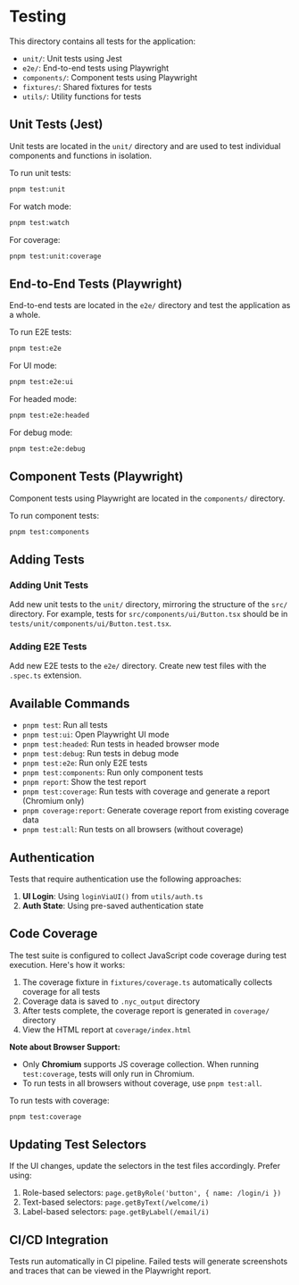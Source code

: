# Testing

This directory contains all tests for the application:

- `unit/`: Unit tests using Jest
- `e2e/`: End-to-end tests using Playwright
- `components/`: Component tests using Playwright
- `fixtures/`: Shared fixtures for tests
- `utils/`: Utility functions for tests

## Unit Tests (Jest)

Unit tests are located in the `unit/` directory and are used to test individual components and functions in isolation.

To run unit tests:

```bash
pnpm test:unit
```

For watch mode:

```bash
pnpm test:watch
```

For coverage:

```bash
pnpm test:unit:coverage
```

## End-to-End Tests (Playwright)

End-to-end tests are located in the `e2e/` directory and test the application as a whole.

To run E2E tests:

```bash
pnpm test:e2e
```

For UI mode:

```bash
pnpm test:e2e:ui
```

For headed mode:

```bash
pnpm test:e2e:headed
```

For debug mode:

```bash
pnpm test:e2e:debug
```

## Component Tests (Playwright)

Component tests using Playwright are located in the `components/` directory.

To run component tests:

```bash
pnpm test:components
```

## Adding Tests

### Adding Unit Tests

Add new unit tests to the `unit/` directory, mirroring the structure of the `src/` directory. For example, tests for `src/components/ui/Button.tsx` should be in `tests/unit/components/ui/Button.test.tsx`.

### Adding E2E Tests

Add new E2E tests to the `e2e/` directory. Create new test files with the `.spec.ts` extension.

## Available Commands

- `pnpm test`: Run all tests
- `pnpm test:ui`: Open Playwright UI mode
- `pnpm test:headed`: Run tests in headed browser mode
- `pnpm test:debug`: Run tests in debug mode
- `pnpm test:e2e`: Run only E2E tests
- `pnpm test:components`: Run only component tests
- `pnpm report`: Show the test report
- `pnpm test:coverage`: Run tests with coverage and generate a report (Chromium only)
- `pnpm coverage:report`: Generate coverage report from existing coverage data
- `pnpm test:all`: Run tests on all browsers (without coverage)

## Authentication

Tests that require authentication use the following approaches:

1. **UI Login**: Using `loginViaUI()` from `utils/auth.ts`
2. **Auth State**: Using pre-saved authentication state

## Code Coverage

The test suite is configured to collect JavaScript code coverage during test execution. Here's how it works:

1. The coverage fixture in `fixtures/coverage.ts` automatically collects coverage for all tests
2. Coverage data is saved to `.nyc_output` directory
3. After tests complete, the coverage report is generated in `coverage/` directory
4. View the HTML report at `coverage/index.html`

**Note about Browser Support:**

- Only **Chromium** supports JS coverage collection. When running `test:coverage`, tests will only run in Chromium.
- To run tests in all browsers without coverage, use `pnpm test:all`.

To run tests with coverage:

```bash
pnpm test:coverage
```

## Updating Test Selectors

If the UI changes, update the selectors in the test files accordingly. Prefer using:

1. Role-based selectors: `page.getByRole('button', { name: /login/i })`
2. Text-based selectors: `page.getByText(/welcome/i)`
3. Label-based selectors: `page.getByLabel(/email/i)`

## CI/CD Integration

Tests run automatically in CI pipeline. Failed tests will generate screenshots and traces that can be viewed in the Playwright report.
